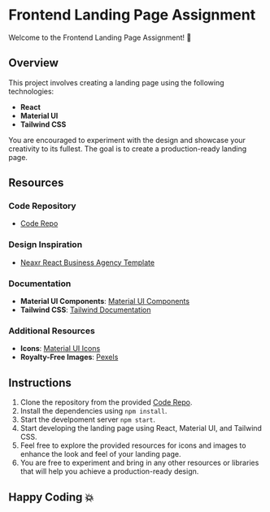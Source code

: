 
# Frontend Landing Page Assignment

Welcome to the Frontend Landing Page Assignment! 🎉

## Overview

This project involves creating a landing page using the following technologies:

- **React**
- **Material UI**
- **Tailwind CSS**

You are encouraged to experiment with the design and showcase your creativity to its fullest. The goal is to create a production-ready landing page.

## Resources

### Code Repository

- [Code Repo](https://github.com/dharm-kanta/frontend-landing-assignment)

### Design Inspiration

- [Neaxr React Business Agency Template](https://dribbble.com/shots/7903650-Neaxr-React-Business-Agency-Template)

### Documentation

- **Material UI Components**: [Material UI Components](https://mui.com/material-ui/all-components)
- **Tailwind CSS**: [Tailwind Documentation](https://tailwindcss.com/docs/installation)

### Additional Resources

- **Icons**: [Material UI Icons](https://mui.com/material-ui/material-icons)
- **Royalty-Free Images**: [Pexels](https://www.pexels.com/search/landing%20page)

## Instructions

1. Clone the repository from the provided [Code Repo](https://github.com/dharm-kanta/frontend-landing-assignment).
2. Install the dependencies using `npm install`.
2. Start the develpoment server `npm start`.
3. Start developing the landing page using React, Material UI, and Tailwind CSS.
4. Feel free to explore the provided resources for icons and images to enhance the look and feel of your landing page.
5. You are free to experiment and bring in any other resources or libraries that will help you achieve a production-ready design.

## Happy Coding 💥
